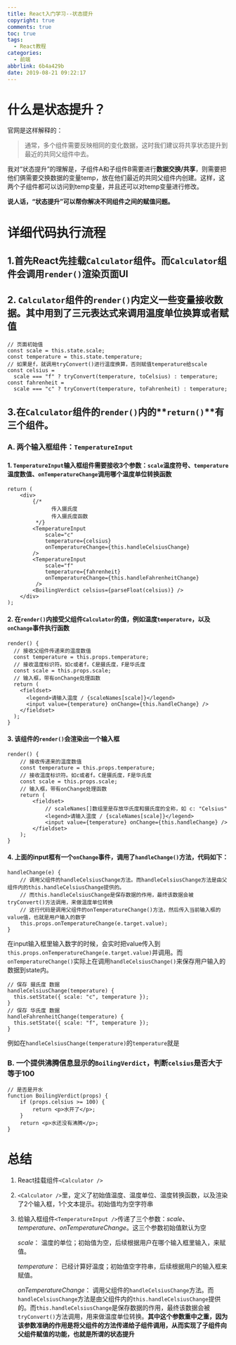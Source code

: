 ```yaml
---
title: React入门学习--状态提升
copyright: true
comments: true
toc: true
tags:
  - React教程
categories:
  - 前端
abbrlink: 6b4a429b
date: 2019-08-21 09:22:17
---
```


# 什么是状态提升？

官网是这样解释的：

> 通常，多个组件需要反映相同的变化数据，这时我们建议将共享状态提升到最近的共同父组件中去。

我对“状态提升”的理解是，子组件A和子组件B需要进行**数据交换/共享**，则需要把他们俩需要交换数据的变量temp，放在他们最近的共同父组件内创建。这样，这两个子组件都可以访问到temp变量，并且还可以对temp变量进行修改。

**说人话，“状态提升”可以帮你解决不同组件之间的赋值问题。**



# 详细代码执行流程

## 1.首先React先挂载`Calculator`组件。而`Calculator`组件会调用`render()`渲染页面UI

## 2. `Calculator`组件的`render()`内定义一些变量接收数据。其中用到了三元表达式来调用温度单位换算或者赋值

```react
// 页面初始值
const scale = this.state.scale;
const temperature = this.state.temperature;
// 如果是f，就调用tryConvert()进行温度换算，否则赋值temperature给scale
const celsius =
  scale === "f" ? tryConvert(temperature, toCelsius) : temperature;
const fahrenheit =
  scale === "c" ? tryConvert(temperature, toFahrenheit) : temperature;
```

## 3.在`Calculator`组件的`render()`内的**`return()`**有三个组件。

### A. 两个输入框组件：`TemperatureInput`

#### 1. `TemperatureInput`输入框组件需要接收3个参数：`scale`温度符号、`temperature`温度数值、`onTemperatureChange`调用哪个温度单位转换函数

```react
return (
    <div>
        {/* 
              传入摄氏度
              传入摄氏度函数
         */}
        <TemperatureInput
            scale="c"
            temperature={celsius}
            onTemperatureChange={this.handleCelsiusChange}
        />
        <TemperatureInput
            scale="f"
            temperature={fahrenheit}
            onTemperatureChange={this.handleFahrenheitChange}
         />
        <BoilingVerdict celsius={parseFloat(celsius)} />
    </div>
);
```
#### 2. 在`render()`内接受父组件`Calculator`的值，例如温度`temperature`，以及`onChange`事件执行函数

```react
render() {
  // 接收父组件传递来的温度数值
  const temperature = this.props.temperature;
  // 接收温度标识符。如c或者f。C是摄氏度，F是华氏度
  const scale = this.props.scale;
  // 输入框，带有onChange处理函数
  return (
    <fieldset>
      <legend>请输入温度 / {scaleNames[scale]}</legend>
      <input value={temperature} onChange={this.handleChange} />
    </fieldset>
  );
}
```
#### 3. 该组件的`render()`会渲染出一个输入框

```react
render() {
    // 接收传递来的温度数值
    const temperature = this.props.temperature;
    // 接收温度标识符。如c或者f。C是摄氏度，F是华氏度
    const scale = this.props.scale;
    // 输入框，带有onChange处理函数
    return (
        <fieldset>
            // scaleNames[]数组里是存放华氏度和摄氏度的全称，如 c: "Celsius"
            <legend>请输入温度 / {scaleNames[scale]}</legend>
            <input value={temperature} onChange={this.handleChange} />
        </fieldset>
    );
}
```

#### 4. 上面的input框有一个`onChange`事件，调用了`handleChange()`方法，代码如下：

```react
handleChange(e) {
    // 调用父组件的handleCelsiusChange方法。而handleCelsiusChange方法是由父组件内的this.handleCelsiusChange提供的。
    // 而this.handleCelsiusChange是保存数据的作用，最终该数据会被tryConvert()方法调用，来做温度单位转换
    // 这行代码是调用父组件的onTemperatureChange()方法，然后传入当前输入框的value值，也就是用户输入的数字
    this.props.onTemperatureChange(e.target.value);
}
```

在input输入框里输入数字的时候，会实时把value传入到 `this.props.onTemperatureChange(e.target.value)`并调用。而`onTemperatureChange()`实际上在调用`handleCelsiusChange()`来保存用户输入的数据到state内。

```react
// 保存 摄氏度 数据
handleCelsiusChange(temperature) {
  this.setState({ scale: "c", temperature });
}
// 保存 华氏度 数据
handleFahrenheitChange(temperature) {
  this.setState({ scale: "f", temperature });
}
```

例如在`handleCelsiusChange(temperature)`的`temperature`就是

### B. 一个提供沸腾信息显示的`BoilingVerdict`，判断`celsius`是否大于等于100

```react
// 是否是开水
function BoilingVerdict(props) {
    if (props.celsius >= 100) {
        return <p>水开了</p>;
    }
    return <p>水还没有沸腾</p>;
}
```

#    总结

1. React挂载组件`<Calculator />`

2. `<Calculator />`里，定义了初始值温度、温度单位、温度转换函数，以及渲染了2个输入框，1个文本提示。初始值均为空字符串

3. 给输入框组件`<TemperatureInput />`传递了三个参数：*scale*、*temperature*、*onTemperatureChange*。这三个参数初始值默认为空

   *scale*：	温度的单位；初始值为空，后续根据用户在哪个输入框里输入，来赋值。

   *temperature*：	已经计算好温度；初始值空字符串，后续根据用户的输入框来赋值。

   *onTemperatureChange*：	调用父组件的`handleCelsiusChange`方法。而`handleCelsiusChange`方法是由父组件内的`this.handleCelsiusChange`提供的。而`this.handleCelsiusChange`是保存数据的作用，最终该数据会被`tryConvert()`方法调用，用来做温度单位转换。**其中这个参数重中之重，因为该参数准确的作用是将父组件的方法传递给子组件调用，从而实现了子组件向父组件赋值的功能，也就是所谓的状态提升**

   

   
   
   
   
      